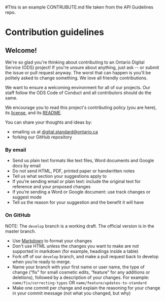 #This is an example CONTRUBUTE.md file taken from the API Guidelines repo.

# Contribution guidelines

## Welcome!
We're so glad you're thinking about contributing to an Ontario Digital Service (ODS) project! If you're unsure about anything, just ask -- or submit the issue or pull request anyway. The worst that can happen is you'll be politely asked to change something. We love all friendly contributions.

We want to ensure a welcoming environment for all of our projects. Our staff follow the ODS Code of Conduct and all contributors should do the same.

We encourage you to read this project's contributing policy (you are here), its [license](LICENSE.md), and its [README](README.md).

You can share your thoughts and ideas by:

* emailing us at digital.standard@ontario.ca
* forking our GitHub repository

### By email

* Send us plain text formats like text files, Word documents and Google docs by email
* Do not send HTML, PDF, printed paper or handwritten notes
* Tell us what section your suggestions apply to
* If you’re sending email or plain text: include the original text for reference and your proposed changes
* If you’re sending a Word or Google document: use track changes or suggest mode
* Tell us the reason for your suggestion and the benefit it will have

### On GitHub

NOTE: The `develop` branch is a working draft. The official version is in the master branch.

* Use [Markdown](https://www.markdownguide.org/getting-started) to format your changes
* Don't use HTML unless the changes you want to make are not supported in markdown (for example, headings inside a table)
* Fork off of our `develop` branch, and make a pull request back to develop when you’re ready to merge.
* Name your branch with your first name or user name, the type of change (“fix” for small cosmetic edits,  “feature” for any additions or deletions), followed by a description of your changes. For example: `name/fix/correcting-typos` OR `name/feature/updates-to-standard`
* Make one commit per change and explain the reasoning for your change in your commit message (not what you changed, but why)
